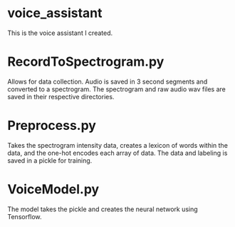 # voice_assistant
This is the voice assistant I created. 

# RecordToSpectrogram.py 
Allows for data collection. Audio is saved in 3 second segments and converted to a spectrogram. The spectrogram and raw audio wav files are 
saved in their respective directories.

# Preprocess.py
Takes the spectrogram intensity data, creates a lexicon of words within the data, and the one-hot encodes each array of data. The data and
labeling is saved in a pickle for training.

# VoiceModel.py
The model takes the pickle and creates the neural network using Tensorflow. 
